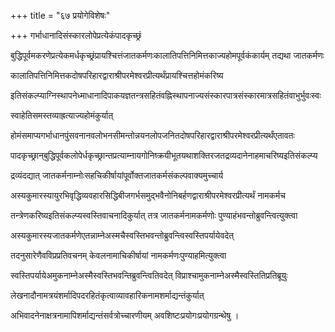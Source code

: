 +++
title = "६७ प्रयोगेविशेषः"

+++
गर्भाधानादिसंस्कारलोपेप्रत्येकंपादकृच्छ्रं

बुद्धिपूर्वमकरणेप्रत्येकमर्धकृच्छ्रंप्रायश्चित्तंजातकर्मणःकालातिपत्तिनिमित्तकाज्यहोमपूर्वकंकार्यम् तद्यथा जातकर्मणः

कालातिपत्तिनिमित्तकदोषपरिहारद्वाराश्रीपरमेश्वरप्रीत्यर्थंप्रायश्चित्तहोमंकरिष्य

इतिसंकल्प्याग्निस्थापनेध्माधानादिपाकयज्ञतन्त्रसहितंवह्निस्थापनाज्यसंस्कारपात्रसंस्कारमात्रसहितंवाभुर्भुवःस्वः

स्वाहेतिसमस्तव्याह्रत्याज्यहोमंकुर्यात्

होमंसमाप्यगर्भाधानपुंसवनानवलोभनसीमन्तोन्नयनलोपजनितदोषपरिहारद्वाराश्रीपरमेश्वरप्रीत्यर्थंएतावतः

पादकृच्छ्रान्‌बुद्धिपूर्वकलोपेर्धकृच्छ्रान्तप्रत्याम्नायगोनिष्क्रयीभूतयथाशक्तिरजतद्रव्यदानेनाहमाचरिष्यइतिसंकल्प्य

द्रव्यंदद्यात् जातकर्मनाम्नोःसहचिकीर्षायांपूर्वोक्तजातकर्मसंकल्पवाक्यमुच्चार्य

अस्यकुमारस्यायुरभिवृद्धिव्यवहारसिद्धिबीजगर्भसमुद्भवैनोनिबर्हणद्वाराश्रीपरमेश्वरप्रीत्यर्थं नामकर्मच

तन्त्रेणकरिष्यइतिसंकल्प्यस्वस्तिवाचनादिकुर्यात् तत्र जातकर्मनामकर्मणोः पुण्याहंभवन्तोब्रुवन्त्वित्युक्त्वा

अस्यकुमारस्यजातकर्मणेएतन्नाम्नेअस्मचैस्वस्तिभवन्तोब्रुवन्त्विस्वस्तिपर्यायेवदेत्

तदनुसारेणैवविप्रप्रतिवचनम् केवलनामाचिकीर्षायां नामकर्मणःपुण्याहमित्युक्त्वा

स्वस्तिपर्यायेअमुकनाम्नेअस्मैस्वस्तिभवन्तिब्रुवन्त्वितिवदेत् विप्राश्चामुकनाम्नेअस्मैस्वस्तितिप्रतिब्रूयुः

लेखनादौनामत्रयंशर्मादिपदरहितंकृत्वाव्यावहारिकनामशर्माद्यन्तंकुर्यात्

अभिवादनेनाक्षत्रनामापिशर्माद्यन्तंसर्वत्रोच्चारणीयम् अवशिष्टःप्रयोगःप्रयोगग्रन्थेषु ।
